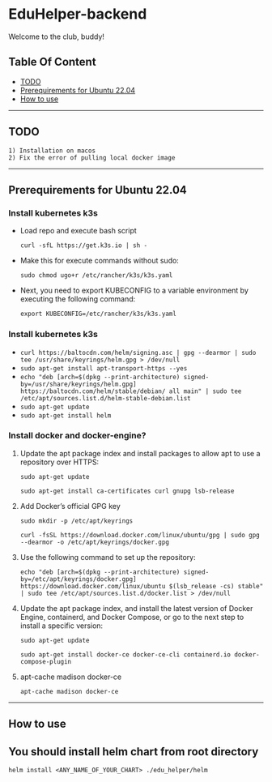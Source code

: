 # EduHelper-backend


Welcome to the club, buddy!


## Table Of Content

- [TODO](#todo)
- [Prerequirements for Ubuntu 22.04](#prerequirements-for-ubuntu-2204)
- [How to use](#how-to-use)

---

## TODO

    1) Installation on macos
    2) Fix the error of pulling local docker image

---

## Prerequirements for Ubuntu 22.04

### Install kubernetes k3s

- Load repo and execute bash script

    ```curl -sfL https://get.k3s.io | sh -```
   
- Make this for execute commands without sudo:

    ```sudo chmod ugo+r /etc/rancher/k3s/k3s.yaml```

- Next, you need to export KUBECONFIG to a variable environment by executing the following command: 

    ```export KUBECONFIG=/etc/rancher/k3s/k3s.yaml```

### Install kubernetes k3s

-
    ```curl https://baltocdn.com/helm/signing.asc | gpg --dearmor | sudo tee /usr/share/keyrings/helm.gpg > /dev/null```
-
    ```sudo apt-get install apt-transport-https --yes```
-
    ```echo "deb [arch=$(dpkg --print-architecture) signed-by=/usr/share/keyrings/helm.gpg] https://baltocdn.com/helm/stable/debian/ all main" | sudo tee /etc/apt/sources.list.d/helm-stable-debian.list```
-
    ```sudo apt-get update```
-
    ```sudo apt-get install helm```

### Install docker and docker-engine?

1. Update the apt package index and install packages to allow apt to use a repository over HTTPS:

    ```sudo apt-get update```

    ```sudo apt-get install ca-certificates curl gnupg lsb-release```

2. Add Docker’s official GPG key

    ```sudo mkdir -p /etc/apt/keyrings```

    ```curl -fsSL https://download.docker.com/linux/ubuntu/gpg | sudo gpg --dearmor -o /etc/apt/keyrings/docker.gpg```

3. Use the following command to set up the repository:

    ```echo "deb [arch=$(dpkg --print-architecture) signed-by=/etc/apt/keyrings/docker.gpg] https://download.docker.com/linux/ubuntu $(lsb_release -cs) stable" | sudo tee /etc/apt/sources.list.d/docker.list > /dev/null```

4. Update the apt package index, and install the latest version of Docker Engine, containerd, and Docker Compose, 
   or go to the next step to install a specific version:

    ```sudo apt-get update```

    ```sudo apt-get install docker-ce docker-ce-cli containerd.io docker-compose-plugin```

5. apt-cache madison docker-ce

    ```apt-cache madison docker-ce```

---

## How to use

You should install helm chart from root directory
-
    helm install <ANY_NAME_OF_YOUR_CHART> ./edu_helper/helm
